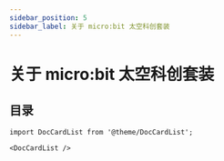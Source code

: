 ```yaml
---
sidebar_position: 5
sidebar_label: 关于 micro:bit 太空科创套装
---
```


# 关于 micro:bit 太空科创套装

## 目录

```mdx-code-block
import DocCardList from '@theme/DocCardList';

<DocCardList />
```
